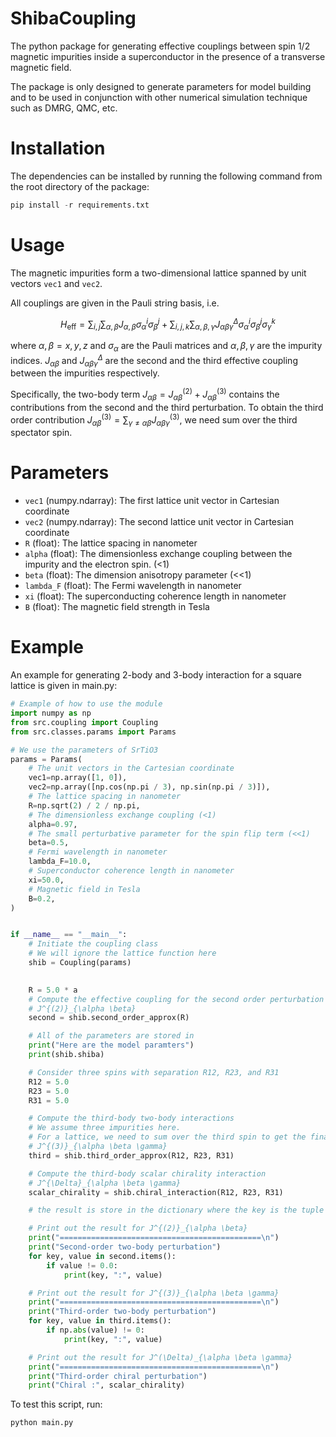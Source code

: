 # ShibaCoupling

The python package for generating effective couplings between spin 1/2 magnetic impurities inside a superconductor in the presence of a transverse magnetic field.

The package is only designed to generate parameters for model building and to be used in conjunction with other numerical simulation technique such as DMRG, QMC, etc.

# Installation

The dependencies can be installed by running the following command from the root directory of the package:

```python
pip install -r requirements.txt
```

# Usage

The magnetic impurities form a two-dimensional lattice spanned by unit vectors `vec1` and `vec2`.

All couplings are given in the Pauli string basis, i.e.

```math
H_{\text{eff}} = \sum_{i,j} \sum_{\alpha, \beta} J_{\alpha, \beta} \sigma_{\alpha}^i \sigma_{\beta}^j
+ \sum_{i,j,k} \sum_{\alpha, \beta, \gamma} J_{\alpha \beta \gamma}^{\Delta} \sigma_{\alpha}^i \sigma_{\beta}^j \sigma_{\gamma}^k
```

where $`\alpha, \beta = x, y, z`$ and $\sigma_{\alpha}$ are the Pauli matrices and $`\alpha, \beta, \gamma`$ are the impurity indices. $`J_{\alpha \beta}`$ and $`J_{\alpha \beta \gamma}^{\Delta}`$ are the second and the third effective coupling between the impurities respectively.

Specifically, the two-body term $`J_{\alpha \beta} = J^{(2)}_{\alpha \beta} + J^{(3)}_{\alpha \beta}`$ contains the contributions from the second and the third perturbation.
To obtain the third order contribution $`J^{(3)}_{\alpha \beta} = \sum_{ \gamma \neq \alpha \beta} J^{(3)}_{\alpha \beta \gamma}`$, we need sum over the third spectator spin.

# Parameters

- `vec1` (numpy.ndarray): The first lattice unit vector in Cartesian coordinate
- `vec2` (numpy.ndarray): The second lattice unit vector in Cartesian coordinate
- `R` (float): The lattice spacing in nanometer
- `alpha` (float): The dimensionless exchange coupling between the impurity and the electron spin. (<1)
- `beta` (float): The dimension anisotropy parameter (<<1)
- `lambda_F` (float): The Fermi wavelength in nanometer
- `xi` (float): The superconducting coherence length in nanometer
- `B` (float): The magnetic field strength in Tesla

# Example

An example for generating 2-body and 3-body interaction for a square lattice is given in main.py:

```python
# Example of how to use the module
import numpy as np
from src.coupling import Coupling
from src.classes.params import Params

# We use the parameters of SrTiO3
params = Params(
    # The unit vectors in the Cartesian coordinate
    vec1=np.array([1, 0]),
    vec2=np.array([np.cos(np.pi / 3), np.sin(np.pi / 3)]),
    # The lattice spacing in nanometer
    R=np.sqrt(2) / 2 / np.pi,
    # The dimensionless exchange coupling (<1)
    alpha=0.97,
    # The small perturbative parameter for the spin flip term (<<1)
    beta=0.5,
    # Fermi wavelength in nanometer
    lambda_F=10.0,
    # Superconductor coherence length in nanometer
    xi=50.0,
    # Magnetic field in Tesla
    B=0.2,
)


if __name__ == "__main__":
    # Initiate the coupling class
    # We will ignore the lattice function here
    shib = Coupling(params)
    

    R = 5.0 * a 
    # Compute the effective coupling for the second order perturbation between impurities separated by distance R
    # J^{(2)}_{\alpha \beta}
    second = shib.second_order_approx(R)

    # All of the parameters are stored in
    print("Here are the model paramters")
    print(shib.shiba)

    # Consider three spins with separation R12, R23, and R31
    R12 = 5.0
    R23 = 5.0
    R31 = 5.0

    # Compute the third-body two-body interactions
    # We assume three impurities here.
    # For a lattice, we need to sum over the third spin to get the final third order coupling
    # J^{(3)}_{\alpha \beta \gamma}
    third = shib.third_order_approx(R12, R23, R31)

    # Compute the third-body scalar chirality interaction
    # J^{\Delta}_{\alpha \beta \gamma}
    scalar_chirality = shib.chiral_interaction(R12, R23, R31)

    # the result is store in the dictionary where the key is the tuple of Pauli string e.g. (0,0,1) = IIX, (1,2,3) = XYZ

    # Print out the result for J^{(2)}_{\alpha \beta}
    print("=============================================\n")
    print("Second-order two-body perturbation")
    for key, value in second.items():
        if value != 0.0:
            print(key, ":", value)

    # Print out the result for J^{(3)}_{\alpha \beta \gamma}
    print("=============================================\n")
    print("Third-order two-body perturbation")
    for key, value in third.items():
        if np.abs(value) != 0:
            print(key, ":", value)

    # Print out the result for J^(\Delta)_{\alpha \beta \gamma}
    print("=============================================\n")
    print("Third-order chiral perturbation")
    print("Chiral :", scalar_chirality)
```

To test this script, run:

```python
python main.py
```
